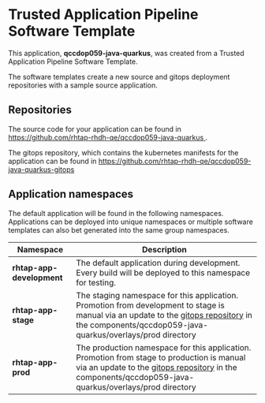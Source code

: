 # Trusted Application Pipeline Software Template

This application, **qccdop059-java-quarkus**, was created from a Trusted Application Pipeline Software Template.

The software templates create a new source and gitops deployment repositories with a sample source application. 

## Repositories

The source code for your application can be found in [https://github.com/rhtap-rhdh-qe/qccdop059-java-quarkus ](https://github.com/rhtap-rhdh-qe/qccdop059-java-quarkus ).
 
The gitops repository, which contains the kubernetes manifests for the application can be found in 
[https://github.com/rhtap-rhdh-qe/qccdop059-java-quarkus-gitops ](https://github.com/rhtap-rhdh-qe/qccdop059-java-quarkus-gitops ) 

## Application namespaces 

The default application will be found in the following namespaces. Applications can be deployed into unique namespaces or multiple software templates can also bet generated into the same group namespaces.  

|  Namespace   |  Description   |  
| -------- | -------- |   
| **rhtap-app-development** | The default application during development. Every build will be deployed to this namespace for testing. | 
| **rhtap-app-stage** | The staging namespace for this application. Promotion from development to stage is manual via an update to the [gitops repository](https://github.com/rhtap-rhdh-qe/qccdop059-java-quarkus-gitops ) in the components/qccdop059-java-quarkus/overlays/prod directory |  
| **rhtap-app-prod** | The production namespace for this application. Promotion from stage to production is manual via an update to the [gitops repository](https://github.com/rhtap-rhdh-qe/qccdop059-java-quarkus-gitops ) in the components/qccdop059-java-quarkus/overlays/prod directory | 